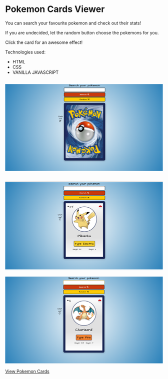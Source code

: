  # Pokemon Cards Viewer
 
 You can search your favourite pokemon and check out their stats! 
 
 If you are undecided, let the random button choose the pokemons for you.
 
  Click the card for an awesome effect!
 
 Technologies used:
 
* HTML
* CSS
* VANILLA JAVASCRIPT
 
 ![Preview1](/images/preview1.png)
 ---
 ![Preview2](/images/preview2.png)
 ---
 ![Preview3](/images/preview3.png)
 
[View Pokemon Cards](https://pokemon-cards-viewer.netlify.app/)

